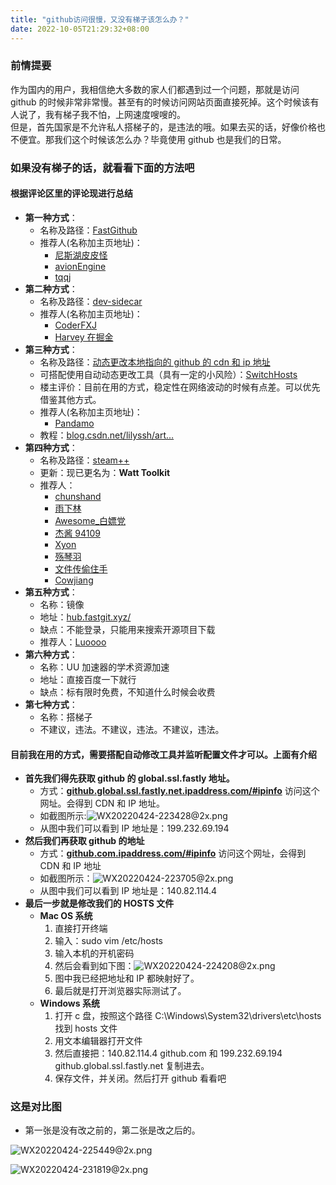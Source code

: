 ```yaml
---
title: "github访问很慢，又没有梯子该怎么办？"
date: 2022-10-05T21:29:32+08:00
---
```


### 前情提要

作为国内的用户，我相信绝大多数的家人们都遇到过一个问题，那就是访问 github 的时候非常非常慢。甚至有的时候访问网站页面直接死掉。这个时候该有人说了，我有梯子我不怕，上网速度嗖嗖的。  
但是，首先国家是不允许私人搭梯子的，是违法的哦。如果去买的话，好像价格也不便宜。那我们这个时候该怎么办？毕竟使用 github 也是我们的日常。

### 如果没有梯子的话，就看看下面的方法吧

#### 根据评论区里的评论现进行总结

- **第一种方式**：
  - 名称及路径：[FastGithub](https://link.juejin.cn/?target=https%3A%2F%2Fgithub.com%2Fdotnetcore%2FFastGithub "https://github.com/dotnetcore/FastGithub")
  - 推荐人(名称加主页地址)：
    - [尼斯湖皮皮怪](https://juejin.cn/user/4262160330145496 "https://juejin.cn/user/4262160330145496")
    - [avionEngine](https://juejin.cn/user/1346244869364782 "https://juejin.cn/user/1346244869364782")
    - [tqqj](https://juejin.cn/user/3646422756107838 "https://juejin.cn/user/3646422756107838")
- **第二种方式**：
  - 名称及路径：[dev-sidecar](https://link.juejin.cn/?target=https%3A%2F%2Fgitee.com%2Finteresting-goods%2Fdev-sidecar%3F_from%3Dgitee_search "https://gitee.com/interesting-goods/dev-sidecar?_from=gitee_search")
  - 推荐人(名称加主页地址)：
    - [CoderFXJ](https://juejin.cn/user/3642028720663127 "https://juejin.cn/user/3642028720663127")
    - [Harvey 在掘金](https://juejin.cn/user/3157453124144423 "https://juejin.cn/user/3157453124144423")
- **第三种方式**：
  - 名称及路径：[动态更改本地指向的 github 的 cdn 和 ip 地址](https://link.juejin.cn/?target=https%3A%2F%2Fraw.hellogithub.com%2Fhosts "https://raw.hellogithub.com/hosts")
  - 可搭配使用自动动态更改工具（具有一定的小风险）：[SwitchHosts](https://link.juejin.cn/?target=https%3A%2F%2Fgithub.com%2Foldj%2FSwitchHosts "https://github.com/oldj/SwitchHosts")
  - 楼主评价：目前在用的方式，稳定性在网络波动的时候有点差。可以优先借鉴其他方式。
  - 推荐人(名称加主页地址)：
    - [Pandamo](https://juejin.cn/user/237150240515742 "https://juejin.cn/user/237150240515742")
  - 教程：[blog.csdn.net/lilyssh/art…](https://link.juejin.cn/?target=https%3A%2F%2Fblog.csdn.net%2Flilyssh%2Farticle%2Fdetails%2F118192010 "https://blog.csdn.net/lilyssh/article/details/118192010")
- **第四种方式**：
  - 名称及路径：[steam++](https://link.juejin.cn/?target=https%3A%2F%2Fsteampp.net%2F "https://steampp.net/")
  - 更新：现已更名为：**Watt Toolkit**
  - 推荐人：
    - [chunshand](https://juejin.cn/user/114004937933352 "https://juejin.cn/user/114004937933352")
    - [雨下林](https://juejin.cn/user/1205526509131127 "https://juejin.cn/user/1205526509131127")
    - [Awesome\_白嫖党](https://juejin.cn/user/3069492196025901 "https://juejin.cn/user/3069492196025901")
    - [杰酱 94109](https://juejin.cn/user/3808364011729902 "https://juejin.cn/user/3808364011729902")
    - [Xyon](https://juejin.cn/user/2101921959652285 "https://juejin.cn/user/2101921959652285")
    - [殇琴羽](https://juejin.cn/user/4019470240590008 "https://juejin.cn/user/4019470240590008")
    - [文件传偷住手](https://juejin.cn/user/3593626753186477 "https://juejin.cn/user/3593626753186477")
    - [Cowjiang](https://juejin.cn/user/2982303362204381 "https://juejin.cn/user/2982303362204381")
- **第五种方式**：
  - 名称：镜像
  - 地址：[hub.fastgit.xyz/](https://link.juejin.cn/?target=https%3A%2F%2Fhub.fastgit.xyz%2F "https://hub.fastgit.xyz/")
  - 缺点：不能登录，只能用来搜索开源项目下载
  - 推荐人：[Luoooo](https://juejin.cn/user/2400989125290423 "https://juejin.cn/user/2400989125290423")
- **第六种方式**：
  - 名称：UU 加速器的学术资源加速
  - 地址：直接百度一下就行
  - 缺点：标有限时免费，不知道什么时候会收费
- **第七种方式**：
  - 名称：搭梯子
  - 不建议，违法。不建议，违法。不建议，违法。

#### 目前我在用的方式，需要搭配自动修改工具并监听配置文件才可以。上面有介绍

- **首先我们得先获取 github 的 global.ssl.fastly 地址。**
  - 方式：**[github.global.ssl.fastly.net.ipaddress.com/#ipinfo](https://link.juejin.cn/?target=http%3A%2F%2Fgithub.global.ssl.fastly.net.ipaddress.com%2F%23ipinfo "http://github.global.ssl.fastly.net.ipaddress.com/#ipinfo")** 访问这个网址。会得到 CDN 和 IP 地址。
  - 如截图所示:![WX20220424-223428@2x.png](https://p9-juejin.byteimg.com/tos-cn-i-k3u1fbpfcp/51fa9e4fcbc34c6d8c077271f6a09ec7~tplv-k3u1fbpfcp-zoom-in-crop-mark:3024:0:0:0.awebp?)
  - 从图中我们可以看到 IP 地址是：199.232.69.194
- **然后我们再获取 github 的地址**
  - 方式：**[github.com.ipaddress.com/#ipinfo](https://link.juejin.cn/?target=https%3A%2F%2Fgithub.com.ipaddress.com%2F%23ipinfo "https://github.com.ipaddress.com/#ipinfo")** 访问这个网址，会得到 CDN 和 IP 地址
  - 如截图所示：![WX20220424-223705@2x.png](https://p9-juejin.byteimg.com/tos-cn-i-k3u1fbpfcp/90a49e01e1b94651af2f847ecc14ffd3~tplv-k3u1fbpfcp-zoom-in-crop-mark:3024:0:0:0.awebp?)
  - 从图中我们可以看到 IP 地址是：140.82.114.4
- **最后一步就是修改我们的 HOSTS 文件**
  - **Mac OS 系统**
    1. 直接打开终端
    2. 输入：sudo vim /etc/hosts
    3. 输入本机的开机密码
    4. 然后会看到如下图：![WX20220424-224208@2x.png](https://p1-juejin.byteimg.com/tos-cn-i-k3u1fbpfcp/859f4f8516b14e68b52778955c7e6144~tplv-k3u1fbpfcp-zoom-in-crop-mark:3024:0:0:0.awebp?)
    5. 图中我已经把地址和 IP 都映射好了。
    6. 最后就是打开浏览器实际测试了。
  - **Windows 系统**
    1. 打开 c 盘，按照这个路径 C:\\Windows\\System32\\drivers\\etc\\hosts 找到 hosts 文件
    2. 用文本编辑器打开文件
    3. 然后直接把：140.82.114.4 github.com 和 199.232.69.194 github.global.ssl.fastly.net 复制进去。
    4. 保存文件，并关闭。然后打开 github 看看吧

### 这是对比图

- 第一张是没有改之前的，第二张是改之后的。

![WX20220424-225449@2x.png](https://p6-juejin.byteimg.com/tos-cn-i-k3u1fbpfcp/a3365df4ef914cbcbcef199b35adfbee~tplv-k3u1fbpfcp-zoom-in-crop-mark:3024:0:0:0.awebp?)

![WX20220424-231819@2x.png](https://p9-juejin.byteimg.com/tos-cn-i-k3u1fbpfcp/9f04bc03bcf249d69280933a31813557~tplv-k3u1fbpfcp-zoom-in-crop-mark:3024:0:0:0.awebp?)

